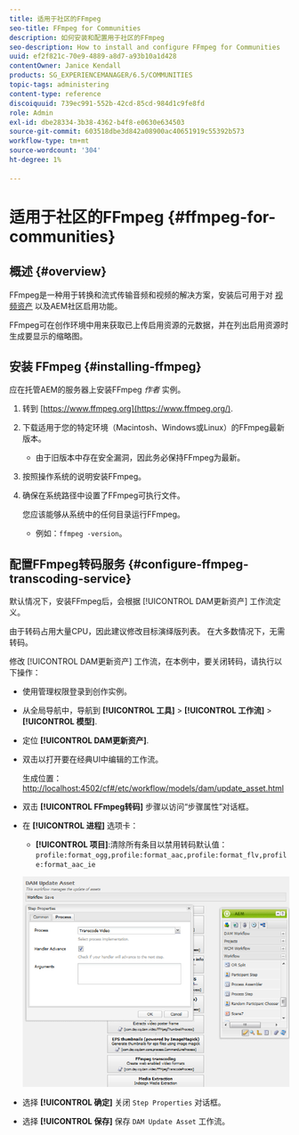 ```yaml
---
title: 适用于社区的FFmpeg
seo-title: FFmpeg for Communities
description: 如何安装和配置用于社区的FFmpeg
seo-description: How to install and configure FFmpeg for Communities
uuid: ef2f821c-70e9-4889-a8d7-a93b10a1d428
contentOwner: Janice Kendall
products: SG_EXPERIENCEMANAGER/6.5/COMMUNITIES
topic-tags: administering
content-type: reference
discoiquuid: 739ec991-552b-42cd-85cd-984d1c9fe8fd
role: Admin
exl-id: dbe28334-3b38-4362-b4f8-e0630e634503
source-git-commit: 603518dbe3d842a08900ac40651919c55392b573
workflow-type: tm+mt
source-wordcount: '304'
ht-degree: 1%

---
```


# 适用于社区的FFmpeg {#ffmpeg-for-communities}

## 概述 {#overview}

FFmpeg是一种用于转换和流式传输音频和视频的解决方案，安装后可用于对 [视频资产](../../help/sites-authoring/default-components-foundation.md#video) 以及AEM社区启用功能。

FFmpeg可在创作环境中用来获取已上传启用资源的元数据，并在列出启用资源时生成要显示的缩略图。

## 安装 FFmpeg {#installing-ffmpeg}

应在托管AEM的服务器上安装FFmpeg *作者* 实例。

1. 转到 [https://www.ffmpeg.org](https://www.ffmpeg.org/).
1. 下载适用于您的特定环境（Macintosh、Windows或Linux）的FFmpeg最新版本。

   * 由于旧版本中存在安全漏洞，因此务必保持FFmpeg为最新。

1. 按照操作系统的说明安装FFmpeg。

1. 确保在系统路径中设置了FFmpeg可执行文件。

   您应该能够从系统中的任何目录运行FFmpeg。

   * 例如：`ffmpeg -version`。

## 配置FFmpeg转码服务 {#configure-ffmpeg-transcoding-service}

默认情况下，安装FFmpeg后，会根据 [!UICONTROL DAM更新资产] 工作流定义。

由于转码占用大量CPU，因此建议修改目标演绎版列表。 在大多数情况下，无需转码。

修改 [!UICONTROL DAM更新资产] 工作流，在本例中，要关闭转码，请执行以下操作：

* 使用管理权限登录到创作实例。
* 从全局导航中，导航到 **[!UICONTROL 工具]** > **[!UICONTROL 工作流]** > **[!UICONTROL 模型]**.
* 定位 **[!UICONTROL DAM更新资产]**.
* 双击以打开要在经典UI中编辑的工作流。

   生成位置： [http://localhost:4502/cf#/etc/workflow/models/dam/update_asset.html](http://localhost:4502/cf#/etc/workflow/models/dam/update_asset.html)

* 双击 **[!UICONTROL FFmpeg转码]** 步骤以访问“步骤属性”对话框。
* 在 **[!UICONTROL 进程]** 选项卡：

   * **[!UICONTROL 项目]**:清除所有条目以禁用转码默认值： `profile:format_ogg,profile:format_aac,profile:format_flv,profile:format_aac_ie`

   ![configure-ffmpeg](assets/configure-ffmpeg.png)

* 选择 **[!UICONTROL 确定]** 关闭 `Step Properties` 对话框。

* 选择 **[!UICONTROL 保存]** 保存 `DAM Update Asset` 工作流。
